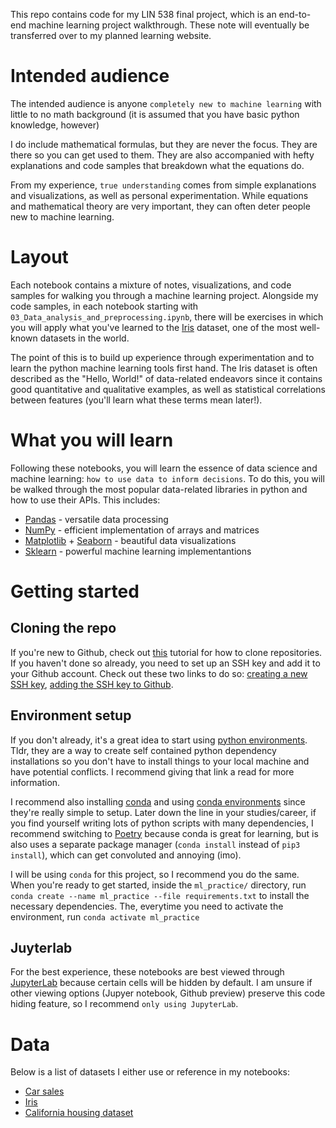 This repo contains code for my LIN 538 final project, which is an end-to-end machine learning project walkthrough. These note will eventually be transferred over to my planned learning website.

# **Intended audience**

The intended audience is anyone `completely new to machine learning` with little to no math background (it is assumed that you have basic python knowledge, however)

I do include mathematical formulas, but they are never the focus. They are there so you can get used to them. They are also accompanied with hefty explanations and code samples that breakdown what the equations do. 

From my experience, `true understanding` comes from simple explanations and visualizations, as well as personal experimentation. While equations and mathematical theory are very important, they can often deter people new to machine learning.

# **Layout**

Each notebook contains a mixture of notes, visualizations, and code samples for walking you through a machine learning project. Alongside my code samples, in each notebook starting with `03_Data_analysis_and_preprocessing.ipynb`, there will be exercises in which you will apply what you've learned to the [Iris](https://archive.ics.uci.edu/ml/datasets/iris) dataset, one of the most well-known datasets in the world. 

The point of this is to build up experience through experimentation and to learn the python machine learning tools first hand. The Iris dataset is often described as the "Hello, World!" of data-related endeavors since it contains good quantitative and qualitative examples, as well as statistical correlations between features (you'll learn what these terms mean later!).

# **What you will learn**

Following these notebooks, you will learn the essence of data science and machine learning: `how to use data to inform decisions`. To do this, you will be walked through the most popular data-related libraries in python and how to use their APIs. This includes:
- [Pandas](https://pandas.pydata.org/about/index.html) - versatile data processing 
- [NumPy](https://numpy.org/) - efficient implementation of arrays and matrices
- [Matplotlib](https://matplotlib.org/stable/gallery/index) + [Seaborn](https://seaborn.pydata.org/) - beautiful data visualizations
- [Sklearn](https://scikit-learn.org/stable/) - powerful machine learning implementantions 

# **Getting started**

## Cloning the repo

If you're new to Github, check out [this](https://docs.github.com/en/repositories/creating-and-managing-repositories/cloning-a-repository) tutorial for how to clone repositories. If you haven't done so already, you need to set up an SSH key and add it to your Github account. Check out these two links to do so: [creating a new SSH key](https://docs.github.com/en/authentication/connecting-to-github-with-ssh/generating-a-new-ssh-key-and-adding-it-to-the-ssh-agent), [adding the SSH key to Github](https://docs.github.com/en/authentication/connecting-to-github-with-ssh/adding-a-new-ssh-key-to-your-github-account).

## Environment setup
If you don't already, it's a great idea to start using [python environments](https://www.freecodecamp.org/news/python-virtual-environments-explained-with-examples/). Tldr, they are a way to create self contained python dependency installations so you don't have to install things to your local machine and have potential conflicts. I recommend giving that link a read for more information. 

I recommend also installing [conda](https://conda.io/projects/conda/en/latest/user-guide/install/index.html) and using [conda environments](https://conda.io/projects/conda/en/latest/user-guide/tasks/manage-environments.html) since they're really simple to setup. Later down the line in your studies/career, if you find yourself writing lots of python scripts with many dependencies, I recommend switching to [Poetry](https://python-poetry.org/docs/) because conda is great for learning, but is also uses a separate package manager (`conda install` instead of `pip3 install`), which can get convoluted and annoying (imo). 

I will be using `conda` for this project, so I recommend you do the same. When you're ready to get started, inside the `ml_practice/` directory, run `conda create --name ml_practice --file requirements.txt` to install the necessary dependencies. The, everytime you need to activate the environment, run `conda activate ml_practice`



## Juyterlab
For the best experience, these notebooks are best viewed through [JupyterLab](https://jupyter.org/install) because certain cells will be hidden by default. I am unsure if other viewing options (Jupyer notebook, Github preview) preserve this code hiding feature, so I recommend `only using JupyterLab`.

# Data

Below is a list of datasets I either use or reference in my notebooks:

- [Car sales](https://www.kaggle.com/datasets/gagandeep16/car-sales?select=Car_sales.csv)
- [Iris](https://archive.ics.uci.edu/ml/datasets/iris)
- [California housing dataset](https://www.kaggle.com/datasets/camnugent/california-housing-prices)
